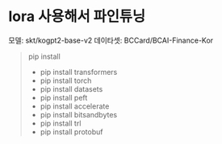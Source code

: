 # lora 사용해서 파인튜닝
모델: skt/kogpt2-base-v2
데이타셋: BCCard/BCAI-Finance-Kor

> pip install
>- pip install transformers
>- pip install torch
>- pip install datasets
>- pip install peft
>- pip install accelerate
>- pip install bitsandbytes
>- pip install trl
>- pip install protobuf
